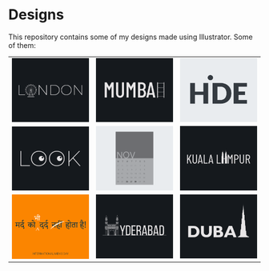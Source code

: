 # Designs
This repository contains some of my designs made using Illustrator.
Some of them:
<table>
    <tr>
      <td><img src="2020-12/png/16.12.2020.png"></td>
      <td><img src="2020-12/png/27.12.2020.png"></td>
      <td><img src="2020-11/png/23.11.2020.png"></td>
    </tr>
    <tr>
      <td><img src="2021-01/png/16.01.2021.png"></td>
      <td><img src="2020-11/png/26.11.2020.png"></td>
      <td><img src="2020-12/png/29.12.2020.png"></td>
    </tr>
    <tr>
      <td><img src="2020-11/png/19.11.2020.png"></td>
      <td><img src="2020-12/png/20.12.2020.png"></td>
      <td><img src="2020-12/png/14.12.2020.png"></td>
    </tr>
</table>

